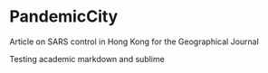 # PandemicCity
Article on SARS control in Hong Kong for the Geographical Journal

Testing academic markdown and sublime
